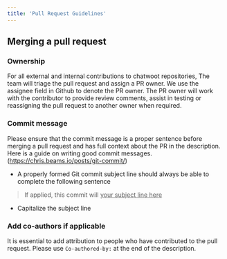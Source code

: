 ```yaml
---
title: 'Pull Request Guidelines'
---
```


## Merging a pull request

### Ownership 

For all external and internal contributions to chatwoot repositories, The team will triage the pull request and assign a PR owner. We use the assignee field in Github to denote the PR owner. The PR owner will work with the contributor to provide review comments, assist in testing or reassigning the pull request to another owner when required.

### Commit message

Please ensure that the commit message is a proper sentence before merging a pull request and has full context about the PR in the description. Here is a guide on writing good commit messages. (https://chris.beams.io/posts/git-commit/)

- A properly formed Git commit subject line should always be able to complete the following sentence

> If applied, this commit will <ins>your subject line here</ins>

- Capitalize the subject line

### Add co-authors if applicable

It is essential to add attribution to people who have contributed to the pull request. Please use `Co-authored-by:` at the end of the description.
